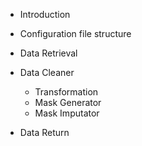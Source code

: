 
- Introduction

- Configuration file structure

- Data Retrieval

- Data Cleaner
    - Transformation
    - Mask Generator
    - Mask Imputator

- Data Return